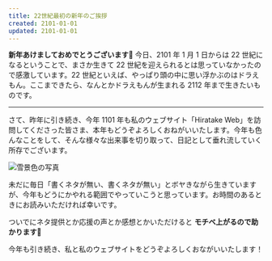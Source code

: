 ```yaml
---
title: 22世紀最初の新年のご挨拶
created: 2101-01-01
updated: 2101-01-01
---
```


**新年あけましておめでとうございます🎍** 今日、2101 年 1 月 1 日からは 22 世紀になるということで、まさか生きて 22 世紀を迎えられるとは思っていなかったので感激しています。22 世紀といえば、やっぱり頭の中に思い浮かぶのはドラえもん。ここまできたら、なんとかドラえもんが生まれる 2112 年まで生きたいものです。

---

さて、昨年に引き続き、今年 1101 年も私のウェブサイト「Hiratake Web」を訪問してくださった皆さま、本年もどうぞよろしくおねがいいたします。今年も色んなことをして、そんな様々な出来事を切り取って、日記として垂れ流していく所存でございます。

![雪景色の写真](40b4df1d-c3c3-455b-1986-d76d0ba0b000)

未だに毎日「書くネタが無い、書くネタが無い」とボヤきながら生きていますが、今年もどうにかやれる範囲でやっていこうと思っています。お時間のあるときにお読みいただければ幸いです。

ついでにネタ提供とか応援の声とか感想とかいただけると **モチベ上がるので助かります🙏**

今年も引き続き、私と私のウェブサイトをどうぞよろしくおながいいたします！
